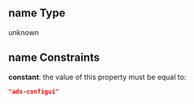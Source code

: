 ## name Type

unknown

## name Constraints

**constant**: the value of this property must be equal to:

```json
"ads-configui"
```
